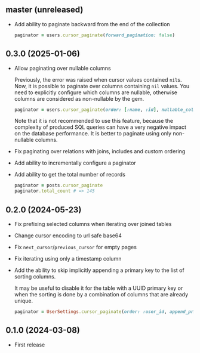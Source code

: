 ## master (unreleased)

- Add ability to paginate backward from the end of the collection

    ```ruby
    paginator = users.cursor_paginate(forward_pagination: false)
    ```

## 0.3.0 (2025-01-06)

- Allow paginating over nullable columns

    Previously, the error was raised when cursor values contained `nil`s. Now, it is possible to paginate
    over columns containing `nil` values. You need to explicitly configure which columns are nullable,
    otherwise columns are considered as non-nullable by the gem.

    ```ruby
    paginator = users.cursor_paginate(order: [:name, :id], nullable_columns: [:name])
    ```

    Note that it is not recommended to use this feature, because the complexity of produced SQL queries can have
    a very negative impact on the database performance. It is better to paginate using only non-nullable columns.

- Fix paginating over relations with joins, includes and custom ordering
- Add ability to incrementally configure a paginator

- Add ability to get the total number of records

    ```ruby
    paginator = posts.cursor_paginate
    paginator.total_count # => 145
    ```

## 0.2.0 (2024-05-23)

- Fix prefixing selected columns when iterating over joined tables
- Change cursor encoding to url safe base64
- Fix `next_cursor`/`previous_cursor` for empty pages
- Fix iterating using only a timestamp column

- Add the ability to skip implicitly appending a primary key to the list of sorting columns.

    It may be useful to disable it for the table with a UUID primary key or when the sorting
    is done by a combination of columns that are already unique.

    ```ruby
    paginator = UserSettings.cursor_paginate(order: :user_id, append_primary_key: false)
    ```

## 0.1.0 (2024-03-08)

- First release
